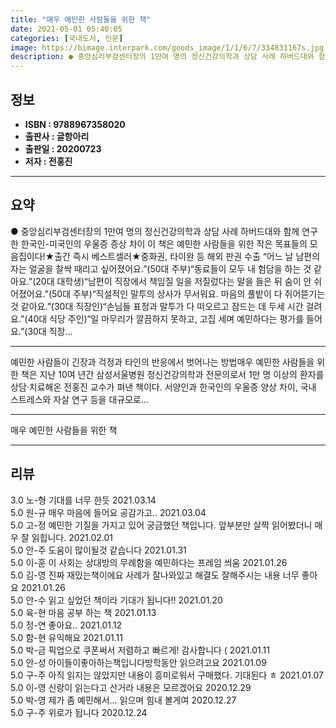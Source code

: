 ```yaml
---
title: "매우 예민한 사람들을 위한 책"
date: 2021-05-01 05:40:05
categories: [국내도서, 인문]
image: https://bimage.interpark.com/goods_image/1/1/6/7/334831167s.jpg
description: ● 중앙심리부검센터장의 1만여 명의 정신건강의학과 상담 사례 하버드대와 함께 연구한 한국인-미국인의 우울증 증상 차이 이 책은 예민한 사람들을 위한 작은 목표들의 모음집이다!★출간 즉시 베스트셀러★중화권, 타이완 등 해외 판권 수출 “어느 날 남편의 자는 얼굴을 찰싹 때리고 싶어졌어요
---
```


## **정보**

- **ISBN : 9788967358020**
- **출판사 : 글항아리**
- **출판일 : 20200723**
- **저자 : 전홍진**

------



## **요약**

●  중앙심리부검센터장의 1만여 명의 정신건강의학과 상담 사례 하버드대와 함께 연구한 한국인-미국인의 우울증 증상 차이 이 책은 예민한 사람들을 위한 작은 목표들의 모음집이다!★출간 즉시 베스트셀러★중화권, 타이완 등 해외 판권 수출 “어느 날 남편의 자는 얼굴을 찰싹 때리고 싶어졌어요.”(50대 주부)“동료들이 모두 내 험담을 하는 것 같아요.”(20대 대학생)“남편이 직장에서 책임질 일을 저질렀다는 말을 들은 뒤 숨이 안 쉬어졌어요.”(50대 주부)“직설적인 말투의 상사가 무서워요. 마음의 풀밭이 다 쥐어뜯기는 것 같아요.”(30대 직장인)“손님들 표정과 말투가 다 떠오르고 잠드는 데 두세 시간 걸려요.”(40대 식당 주인)“일 마무리가 깔끔하지 못하고, 고집 세며 예민하다는 평가를 들어요.”(30대 직장...

------

예민한 사람들이 긴장과 걱정과 타인의 반응에서 벗어나는 방법매우 예민한 사람들을 위한 책은 지난 10여 년간 삼성서울병원 정신건강의학과 전문의로서 1만 명 이상의 환자를 상담·치료해온 전홍진 교수가 펴낸 책이다. 서양인과 한국인의 우울증 양상 차이, 국내 스트레스와 자살 연구 등을 대규모로... 

------


매우 예민한 사람들을 위한 책 

------


## **리뷰** 

3.0 노-형 기대를 너무 한듯 2021.03.14 <br/>5.0 원-규 매우 마음에 들어요 공감가고.. 2021.03.04 <br/>5.0 고-정 예민한 기질을 가지고 있어 궁금했던 책입니다. 앞부분만 살짝 읽어봤더니 매우 잘 읽힙니다. 2021.02.01 <br/>5.0 안-주 도움이 많이될것 같습니다 2021.01.31 <br/>5.0 이-훈 이 사회는 상대방의 무례함을 예민하다는 프레임 씌움 2021.01.26 <br/>5.0 김-영 진짜 재밌는책이에요 
사례가 잘나와있고 해결도 잘해주시는 내용 너무 좋아요 2021.01.26 <br/>5.0 안-수 읽고 싶었던 책이라 기대가 됩니다!! 2021.01.20 <br/>5.0 육-현 마음 공부 하는 책 2021.01.13 <br/>5.0 정-연 좋아요.. 2021.01.12 <br/>5.0 함-현 유익해요 2021.01.11 <br/>5.0 박-금 픽업으로 쿠폰써서 저렴하고 빠르게! 감사합니다 ( 2021.01.11 <br/>5.0 안-성 아이들이좋아하는책입니다방학동안 읽으려고요 2021.01.09 <br/>5.0 구-주 아직 읽지는 않았지만 내용이 흥미로워서 구매했다. 기대된다 ㅎ 2021.01.07 <br/>5.0 이-영 신랑이 읽는다고 산거라 내용은 모르겠어요 2020.12.29 <br/>5.0 박-영 제가 좀 예민해서... 읽으며 힘내 볼게여 2020.12.27 <br/>5.0 구-주 위로가 됩니다 2020.12.24 <br/>